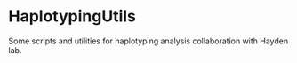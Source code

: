 # HaplotypingUtils
Some scripts and utilities for haplotyping analysis collaboration with Hayden lab.
